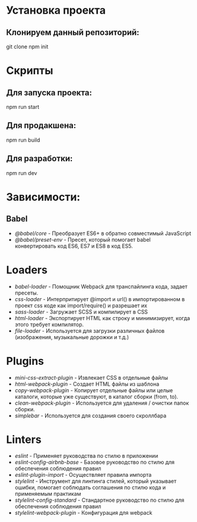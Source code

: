 # Установка проекта
## Клонируем данный репозиторий:
git clone
npm init


# Скрипты
## Для запуска проекта:
npm run start   

## Для продакшена:
npm run build

## Для разработки:
npm run dev

# Зависимости:

## Babel
- _@babel/core_ - Преобразует ES6+ в обратно совместимый JavaScript
- _@babel/preset-env_ - Пресет, который помогает babel конвертировать код ES6, ES7 и ES8 в код ES5.


# Loaders
- _babel-loader_ - Помощник Webpack для транспайлинга кода, задает пресеты.
- _css-loader_  - Интерпритирует @import и url() в импортированном в проект css коде как import/require() и разрешает их
- _sass-loader_ -  Загружает SCSS и компилирует в CSS
- _html-loader_ - Экспортирует HTML как строку и минимизирует, когда этого требует компилятор.
- _file-loader_ - Используется для загрузки различных файлов (изображения, музыкальные дорожки и т.д.) 

# Plugins
- _mini-css-extract-plugin_ - Извлекает CSS в отдельные файлы
- _html-webpack-plugin_  - Создает HTML файлы из шаблона
- _copy-webpack-plugin_  - Копирует отдельные файлы или целые каталоги, которые уже существуют, в каталог сборки (from, to).
- _clean-webpack-plugin_ - Используется для удаления / очистки папок сборки.
- _simplebar_ - Используется для создания своего скроллбара 

# Linters
- _eslint_ - Применяет руководства по стилю в приложении
- _eslint-config-airbnb-base_ - Базовое руководство по стилю для обеспечения соблюдения правил
- _eslint-plugin-import_ - Осуществляет правила импорта
- _stylelint_ - Инструмент для линтинга стилей, который указывает ошибки, помогает соблюдать соглашения по стилю кода и применяемым практикам
- _stylelint-config-standard_ - Стандартное руководство по стилю для обеспечения соблюдения правил
- _stylelint-webpack-plugin_ - Конфигурация для webpack